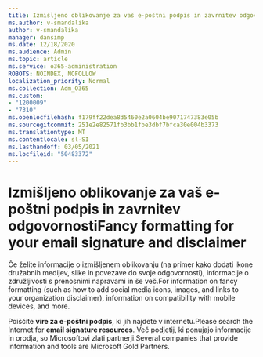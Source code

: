 ```yaml
---
title: Izmišljeno oblikovanje za vaš e-poštni podpis in zavrnitev odgovornosti
ms.author: v-smandalika
author: v-smandalika
manager: dansimp
ms.date: 12/18/2020
ms.audience: Admin
ms.topic: article
ms.service: o365-administration
ROBOTS: NOINDEX, NOFOLLOW
localization_priority: Normal
ms.collection: Adm_O365
ms.custom:
- "1200009"
- "7310"
ms.openlocfilehash: f179ff22dea8d5460e2a0604be9071747383e05b
ms.sourcegitcommit: 251e2e82571fb3bb1fbe3dbf7bfca30e004b3373
ms.translationtype: MT
ms.contentlocale: sl-SI
ms.lasthandoff: 03/05/2021
ms.locfileid: "50483372"
---
```

# <a name="fancy-formatting-for-your-email-signature-and-disclaimer"></a><span data-ttu-id="b3e5f-102">Izmišljeno oblikovanje za vaš e-poštni podpis in zavrnitev odgovornosti</span><span class="sxs-lookup"><span data-stu-id="b3e5f-102">Fancy formatting for your email signature and disclaimer</span></span>
<span data-ttu-id="b3e5f-103">Če želite informacije o izmišljenem oblikovanju (na primer kako dodati ikone družabnih medijev, slike in povezave do svoje odgovornosti), informacije o združljivosti s prenosnimi napravami in še več.</span><span class="sxs-lookup"><span data-stu-id="b3e5f-103">For information on fancy formatting (such as how to add social media icons, images, and links to your organization disclaimer), information on compatibility with mobile devices, and more.</span></span>

<span data-ttu-id="b3e5f-104">Poiščite **vire za e-poštni podpis**, ki jih najdete v internetu.</span><span class="sxs-lookup"><span data-stu-id="b3e5f-104">Please search the Internet for **email signature resources**.</span></span> <span data-ttu-id="b3e5f-105">Več podjetij, ki ponujajo informacije in orodja, so Microsoftovi zlati partnerji.</span><span class="sxs-lookup"><span data-stu-id="b3e5f-105">Several companies that provide information and tools are Microsoft Gold Partners.</span></span>
